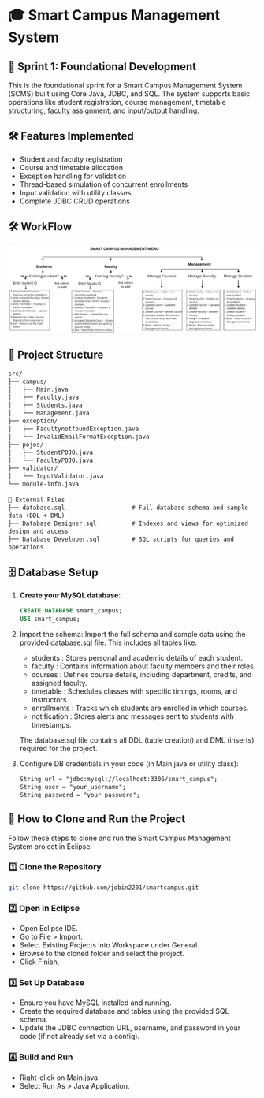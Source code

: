 # 🎓 Smart Campus Management System 

## 📌 Sprint 1: Foundational Development

This is the foundational sprint for a Smart Campus Management System (SCMS) built using Core Java, JDBC, and SQL. The system supports basic operations like student registration, course management, timetable structuring, faculty assignment, and input/output handling.

## 🛠️ Features Implemented

- Student and faculty registration
- Course and timetable allocation
- Exception handling for validation
- Thread-based simulation of concurrent enrollments
- Input validation with utility classes
- Complete JDBC CRUD operations
  
## 🛠️ WorkFlow
![Alt text](images/3.png)

## 📁 Project Structure
```plaintext
src/
├── campus/
│   ├── Main.java
│   ├── Faculty.java
│   ├── Students.java
│   └── Management.java
├── exception/
│   ├── FacultynotfoundException.java
│   └── InvalidEmailFormatException.java
├── pojos/
│   ├── StudentPOJO.java
│   └── FacultyPOJO.java
├── validator/
│   └── InputValidator.java
└── module-info.java

📄 External Files
├── database.sql                   # Full database schema and sample data (DDL + DML)
├── Database Designer.sql          # Indexes and views for optimized design and access
├── Database Developer.sql         # SQL scripts for queries and operations

```

## 🗄️ Database Setup

1. **Create your MySQL database**:
   ```sql
   CREATE DATABASE smart_campus;
   USE smart_campus;

2. Import the schema:
Import the full schema and sample data using the provided database.sql file. This includes all tables like:
    - students : Stores personal and academic details of each student.
    - faculty : Contains information about faculty members and their roles.
    - courses : Defines course details, including department, credits, and assigned faculty.
    - timetable : Schedules classes with specific timings, rooms, and instructors.
    - enrollments : Tracks which students are enrolled in which courses.
    - notification : Stores alerts and messages sent to students with timestamps.
  
    The database.sql file contains all DDL (table creation) and DML (inserts) required for the project.

3. Configure DB credentials in your code (in Main.java or utility class):
    ```
    String url = "jdbc:mysql://localhost:3306/smart_campus";
    String user = "your_username";
    String password = "your_password";
## 🚀 How to Clone and Run the Project

Follow these steps to clone and run the Smart Campus Management System project in Eclipse:

### 1️⃣ Clone the Repository
```bash
git clone https://github.com/jobin2201/smartcampus.git
```
### 2️⃣ Open in Eclipse
  - Open Eclipse IDE.
  - Go to File > Import.
  - Select Existing Projects into Workspace under General.
  - Browse to the cloned folder and select the project.
  - Click Finish.
### 3️⃣ Set Up Database
  - Ensure you have MySQL installed and running.
  - Create the required database and tables using the provided SQL schema.
  - Update the JDBC connection URL, username, and password in your code (if not already set via a config).
### 4️⃣ Build and Run
  - Right-click on Main.java.
  - Select Run As > Java Application.
